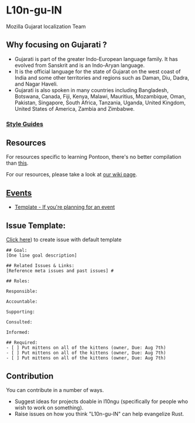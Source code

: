 # L10n-gu-IN
Mozilla Gujarat localization Team 

## **Why focusing on Gujarati ?**

* Gujarati is part of the greater Indo-European language family. It has evolved from Sanskrit and is an Indo-Aryan language.
* It is the official language for the state of Gujarat on the west coast of India and some other territories and regions such as Daman, Diu, Dadra, and Nagar Haveli.
* Gujarati is also spoken in many countries including Bangladesh, Botswana, Canada, Fiji, Kenya, Malawi, Mauritius, Mozambique, Oman, Pakistan, Singapore, South Africa, Tanzania, Uganda, United Kingdom, United States of America,     Zambia and Zimbabwe.

### [Style Guides](https://github.com/mozguj/L10n-gu-IN/tree/master/gu-IN) 

## Resources

For resources specific to learning Pontoon, there's no better compilation than [this](https://mozilla-l10n.github.io/localizer-documentation/tools/pontoon/).

For our resources, please take a look at [our wiki page](https://github.com/mozguj/L10n-gu-IN/wiki).

## [Events](https://github.com/mozguj/L10n-gu-IN/wiki/Events) 

 - [Template - If you're planning for an event](https://github.com/mozguj/L10n-gu-IN/issues/new?template=event.md)
 
 ## Issue Template:

[Click here](https://github.com/mozguj/L10n-gu-IN/issues/new?template=help.md)) to create issue with default template

```
## Goal: 
[One line goal description] 

## Related Issues & Links: 
[Reference meta issues and past issues] #

## Roles:

Responsible:

Accountable:

Supporting:

Consulted:

Informed: 

## Required: 
- [ ] Put mittens on all of the kittens (owner, Due: Aug 7th) 
- [ ] Put mittens on all of the kittens (owner, Due: Aug 7th) 
- [ ] Put mittens on all of the kittens (owner, Due: Aug 7th)
```
 
 ## Contribution

You can contribute in a number of ways.

 * Suggest ideas for projects doable in l10ngu (specifically for people who wish to work on something).
 * Raise issues on how you think "L10n-gu-IN" can help evangelize Rust.

